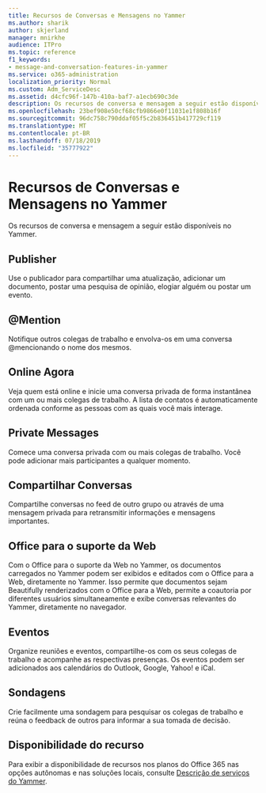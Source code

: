 ```yaml
---
title: Recursos de Conversas e Mensagens no Yammer
ms.author: sharik
author: skjerland
manager: mnirkhe
audience: ITPro
ms.topic: reference
f1_keywords:
- message-and-conversation-features-in-yammer
ms.service: o365-administration
localization_priority: Normal
ms.custom: Adm_ServiceDesc
ms.assetid: d4cfc96f-147b-410a-baf7-a1ecb690c3de
description: Os recursos de conversa e mensagem a seguir estão disponíveis no Yammer.
ms.openlocfilehash: 23bef908e50cf68cfb9866e0f11031e1f808b16f
ms.sourcegitcommit: 96dc758c790ddaf05f5c2b836451b417729cf119
ms.translationtype: MT
ms.contentlocale: pt-BR
ms.lasthandoff: 07/18/2019
ms.locfileid: "35777922"
---
```

# <a name="message-and-conversation-features-in-yammer"></a>Recursos de Conversas e Mensagens no Yammer

Os recursos de conversa e mensagem a seguir estão disponíveis no Yammer.
  
## <a name="publisher"></a>Publisher
<a name="bkmk_Publisher"> </a>

Use o publicador para compartilhar uma atualização, adicionar um documento, postar uma pesquisa de opinião, elogiar alguém ou postar um evento.
  
## <a name="mention"></a>@Mention
<a name="bkmk_AtMention"> </a>

Notifique outros colegas de trabalho e envolva-os em uma conversa @mencionando o nome dos mesmos.
  
## <a name="online-now"></a>Online Agora
<a name="bkmk_OnlineNow"> </a>

Veja quem está online e inicie uma conversa privada de forma instantânea com um ou mais colegas de trabalho. A lista de contatos é automaticamente ordenada conforme as pessoas com as quais você mais interage.
  
## <a name="private-messages"></a>Private Messages
<a name="bkmk_PrivateMessages"> </a>

Comece uma conversa privada com ou mais colegas de trabalho. Você pode adicionar mais participantes a qualquer momento.
  
## <a name="share-conversations"></a>Compartilhar Conversas
<a name="bkmk_ShareConversations"> </a>

Compartilhe conversas no feed de outro grupo ou através de uma mensagem privada para retransmitir informações e mensagens importantes.
  
## <a name="office-for-the-web-support"></a>Office para o suporte da Web
<a name="bkmk_ShareConversations"> </a>

Com o Office para o suporte da Web no Yammer, os documentos carregados no Yammer podem ser exibidos e editados com o Office para a Web, diretamente no Yammer. Isso permite que documentos sejam Beautifully renderizados com o Office para a Web, permite a coautoria por diferentes usuários simultaneamente e exibe conversas relevantes do Yammer, diretamente no navegador.
  
## <a name="events"></a>Eventos
<a name="bkmk_Events"> </a>

Organize reuniões e eventos, compartilhe-os com os seus colegas de trabalho e acompanhe as respectivas presenças. Os eventos podem ser adicionados aos calendários do Outlook, Google, Yahoo! e iCal.
  
## <a name="polls"></a>Sondagens
<a name="bkmk_Polls"> </a>

Crie facilmente uma sondagem para pesquisar os colegas de trabalho e reúna o feedback de outros para informar a sua tomada de decisão.
  
## <a name="feature-availability"></a>Disponibilidade do recurso
<a name="bkmk_Polls"> </a>

Para exibir a disponibilidade de recursos nos planos do Office 365 nas opções autônomas e nas soluções locais, consulte [Descrição de serviços do Yammer](yammer-service-description.md).
  

